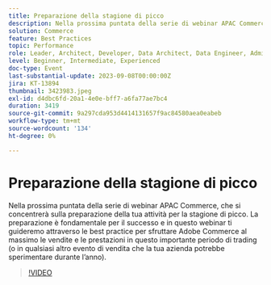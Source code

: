 ```yaml
---
title: Preparazione della stagione di picco
description: Nella prossima puntata della serie di webinar APAC Commerce, che si concentrerà sulla preparazione della tua attività per la stagione di picco. La preparazione è fondamentale per il successo e in questo webinar ti guideremo attraverso le best practice per sfruttare Adobe Commerce al massimo le vendite e le prestazioni in questo importante periodo di trading (o in qualsiasi altro evento di vendita che la tua azienda potrebbe sperimentare durante l’anno).
solution: Commerce
feature: Best Practices
topic: Performance
role: Leader, Architect, Developer, Data Architect, Data Engineer, Admin, User
level: Beginner, Intermediate, Experienced
doc-type: Event
last-substantial-update: 2023-09-08T00:00:00Z
jira: KT-13894
thumbnail: 3423983.jpeg
exl-id: d4dbc6fd-20a1-4e0e-bff7-a6fa77ae7bc4
duration: 3419
source-git-commit: 9a297cda953d4414131657f9ac84580aea0eabeb
workflow-type: tm+mt
source-wordcount: '134'
ht-degree: 0%

---
```


# Preparazione della stagione di picco

Nella prossima puntata della serie di webinar APAC Commerce, che si concentrerà sulla preparazione della tua attività per la stagione di picco. La preparazione è fondamentale per il successo e in questo webinar ti guideremo attraverso le best practice per sfruttare Adobe Commerce al massimo le vendite e le prestazioni in questo importante periodo di trading (o in qualsiasi altro evento di vendita che la tua azienda potrebbe sperimentare durante l’anno).

>[!VIDEO](https://video.tv.adobe.com/v/3423983/?learn=on)
